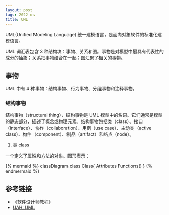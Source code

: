 ```yaml
---
layout: post
tags: 2022 os
title: UML
---
```


UML(Unified Modeling Language) 统一建模语言，是面向对象软件的标准化建模语言。

UML 词汇表包含 3 种结构块：事物、关系和图。事物是对模型中最具有代表性的成分的抽象；关系把事物结合在一起；图汇聚了相关的事物。

## 事物

UML 中有 4 种事物：结构事物、行为事物、分组事物和注释事物。

### 结构事物

结构事物（structural thing），结构事物是 UML 模型中的名词。它们通常是模型的静态部分，描述了概念或物理元素。结构事物包括类（class）、接口（interface）、协作（collaboration）、用例（use case）、主动类（active class）、构件（component）、制品（artifact）和结点（node）。

1. 类 class

一个定义了属性和方法的对象。图形表示：

{% mermaid %}
classDiagram
class Class{
Attributes
Functions()
}
{% endmermaid %}

## 参考链接

- 《软件设计师教程》
- [UAH: UML](https://www.cs.uah.edu/~rcoleman/Common/SoftwareEng/UML.html)
